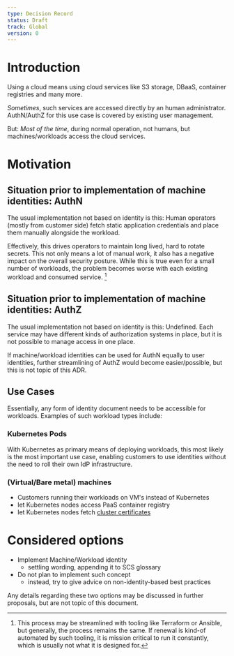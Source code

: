 ```yaml
---
type: Decision Record
status: Draft
track: Global
version: 0
---
```


# Introduction

Using a cloud means using cloud services like S3 storage, DBaaS, container registries and many more.

*Sometimes*, such services are accessed directly by an human administrator. AuthN/AuthZ for this use case is covered by existing user management.

But: *Most of the time*, during normal operation, not humans, but machines/workloads access the cloud services.

# Motivation

## Situation prior to implementation of machine identities: AuthN

The usual implementation not based on identity is this: Human operators (mostly from customer side) fetch static application credentials and place them manually alongside the workload.

Effectively, this drives operators to maintain long lived, hard to rotate secrets. This not only means a lot of manual work, it also has a negative impact on the overall security posture.
While this is true even for a small number of workloads, the problem becomes worse with each existing workload and consumed service. [^1]

## Situation prior to implementation of machine identities: AuthZ

The usual implementation not based on identity is this: Undefined. Each service may have different kinds of authorization systems in place, but it is not possible to manage access in one place.

If machine/workload identities can be used for AuthN equally to user identities, further streamlining of AuthZ would become easier/possible, but this is not topic of this ADR.

## Use Cases

Essentially, any form of identity document needs to be accessible for workloads. Examples of such workload types include:

### Kubernetes Pods

With Kubernetes as primary means of deploying workloads, this most likely is the most important use case, enabling customers to use identities without the need to roll their own IdP infrastructure.

### (Virtual/Bare metal) machines

* Customers running their workloads on VM's instead of Kubernetes
* let Kubernetes nodes access PaaS container registry
* let Kubernetes nodes fetch [cluster certificates](https://github.com/SovereignCloudStack/issues/discussions/114)

# Considered options

* Implement Machine/Workload identity
    - settling wording, appending it to SCS glossary
* Do not plan to implement such concept
    - instead, try to give advice on non-identity-based best practices

Any details regarding these two options may be discussed in further proposals, but are not topic of this document.

[^1]: This process may be streamlined with tooling like Terraform or Ansible, but generally, the process remains the same. If renewal is kind-of automated by such tooling, it is mission critical to run it constantly, which is usually not what it is designed for.

